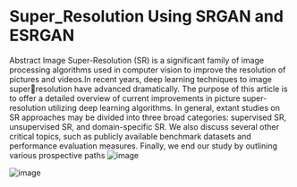# Super_Resolution Using SRGAN and ESRGAN

Abstract
Image Super-Resolution (SR) is a significant 
family of image processing algorithms used 
in computer vision to improve the resolution 
of pictures and videos.In recent years, deep 
learning techniques to image superresolution have advanced dramatically. The 
purpose of this article is to offer a detailed 
overview of current improvements in picture 
super-resolution utilizing deep learning 
algorithms. In general, extant studies on SR 
approaches may be divided into three broad 
categories: supervised SR, unsupervised SR, 
and domain-specific SR. We also discuss 
several other critical topics, such as publicly 
available benchmark datasets and 
performance evaluation measures. Finally, 
we end our study by outlining various 
prospective paths 
![image](https://user-images.githubusercontent.com/90444465/187038173-c26df14f-cf50-4401-a97f-9868ea7c081a.png)


![image](https://user-images.githubusercontent.com/90444465/187038178-20d184ee-ecc5-4359-b68e-30f7263d626a.png)
